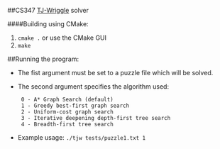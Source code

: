 ##CS347 [TJ-Wriggle](http://www.clickmazes.com/tjwrig/ixbhwrig.htm) solver

####Building using CMake:

 1. `cmake .` or use the CMake GUI
 2. `make`

##Running the program:

 * The fist argument must be set to a puzzle file which will be solved.
 * The second argument specifies the algorithm used:
 
        0 - A* Graph Search (default)
        1 - Greedy best-first graph search
        2 - Uniform-cost graph search
        3 - Iterative deepening depth-first tree search
        4 - Breadth-first tree search

 * Example usage: `./tjw tests/puzzle1.txt 1`
